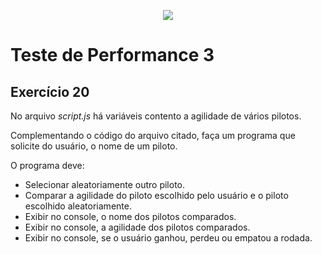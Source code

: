 <p align="center">
    <img src="https://www.infnet.edu.br/infnet/wp-content/themes/infnet.homepage//assets/img/LogoInfnetRodape.png"/>
</p>

# Teste de Performance 3

## Exercício 20

No arquivo _script.js_ há variáveis contento a agilidade de vários pilotos.

Complementando o código do arquivo citado, faça um programa que solicite do usuário, o nome de um piloto.

O programa deve:

- Selecionar aleatoriamente outro piloto.
- Comparar a agilidade do piloto escolhido pelo usuário e o piloto escolhido aleatoriamente.
- Exibir no console, o nome dos pilotos comparados.
- Exibir no console, a agilidade dos pilotos comparados.
- Exibir no console, se o usuário ganhou, perdeu ou empatou a rodada.
